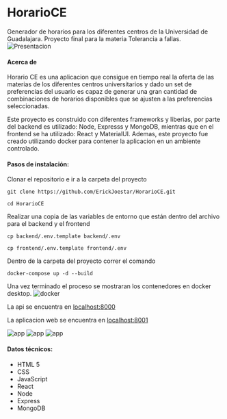 # HorarioCE

Generador de horarios para los diferentes centros de la Universidad de Guadalajara. 
Proyecto final para la materia Tolerancia a fallas. ![Presentacion](https://docs.google.com/presentation/d/1EpCzauYLrTI60g1CNTu8Ew7u-ouMJYCQMdA949FRx9o/edit?usp=sharing "Presentacion")

#### Acerca de
Horario CE es una aplicacion que consigue en tiempo real la oferta de las materias de los diferentes centros universitarios y dado un set de preferencias del usuario es capaz de generar una gran cantidad de combinaciones de horarios disponibles que se ajusten a las preferencias seleccionadas.

Este proyecto es construido con diferentes frameworks y liberias, por parte del backend es utilizado: Node, Expresss y MongoDB, mientras que en el frontend se ha utilizado: React y MaterialUI. 
Ademas, este proyecto fue creado utilizando docker para contener la aplicacion en un ambiente controlado.

#### Pasos de instalación:

Clonar el repositorio e ir a la carpeta del proyecto

`git clone https://github.com/ErickJoestar/HorarioCE.git`

`cd HorarioCE`

Realizar una copia de las variables de entorno que están dentro del archivo para el backend y el frontend

`cp backend/.env.template backend/.env`

`cp frontend/.env.template frontend/.env`

Dentro de la carpeta del proyecto correr el comando

`docker-compose up -d --build`


Una vez terminado el proceso se mostraran los contenedores en docker desktop.
![docker](https://github.com/ErickJoestar/HorarioCE/blob/main/assets/docker-desktop.png?raw=true "Docker")

La api se encuentra en [localhost:8000](http://localhost:8000)

La aplicacion web se encuentra en [localhost:8001](http://localhost:8001)

![app](https://github.com/ErickJoestar/HorarioCE/blob/main/assets/web-app-1.png?raw=true "Web app. First image")
![app](https://github.com/ErickJoestar/HorarioCE/blob/main/assets/web-app-2.png?raw=true "Web app. First image")
![app](https://github.com/ErickJoestar/HorarioCE/blob/main/assets/web-app-3.png?raw=true "Web app. First image")

#### Datos técnicos:

- HTML 5
- CSS
- JavaScript
- React
- Node
- Express
- MongoDB